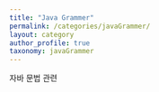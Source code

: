 ```yaml
---
title: "Java Grammer"
permalink: /categories/javaGrammer/
layout: category
author_profile: true
taxonomy: javaGrammer
---
```


자바 문법 관련
